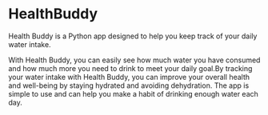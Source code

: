 # HealthBuddy
Health Buddy is a Python app designed to help you keep track of your daily water intake.

With Health Buddy, you can easily see how much water you have consumed and how much more you need to drink to meet your daily goal.By tracking your water intake with Health Buddy, you can improve your overall health and well-being by staying hydrated and avoiding dehydration. The app is simple to use and can help you make a habit of drinking enough water each day.
